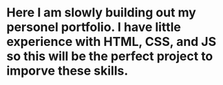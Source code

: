 # Here I am slowly building out my personel portfolio. I have little experience with HTML, CSS, and JS so this will be the perfect project to imporve these skills.
